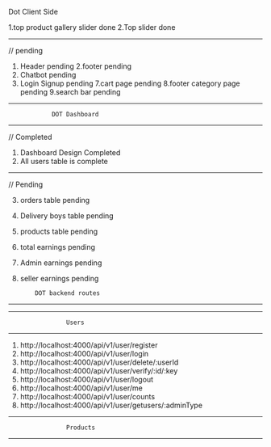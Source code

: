 Dot Client Side

1.top product gallery slider done
2.Top slider done

---

// pending

1. Header pending
   2.footer pending
2. Chatbot pending
3. Login Signup pending
   7.cart page pending
   8.footer category page pending
   9.search bar pending

---

                DOT Dashboard

---

// Completed

1. Dashboard Design Completed
2. All users table is complete

---

// Pending

3.  orders table pending
4.  Delivery boys table pending
5.  products table pending
6.  total earnings pending
7.  Admin earnings pending
8.  seller earnings pending

            DOT backend routes

---

---

                    Users

---

1. http://localhost:4000/api/v1/user/register
2. http://localhost:4000/api/v1/user/login
3. http://localhost:4000/api/v1/user/delete/:userId
4. http://localhost:4000/api/v1/user/verify/:id/:key
5. http://localhost:4000/api/v1/user/logout
6. http://localhost:4000/api/v1/user/me
7. http://localhost:4000/api/v1/user/counts
8. http://localhost:4000/api/v1/user/getusers/:adminType

---

                    Products

---

